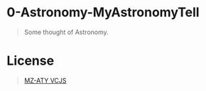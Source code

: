 # 0-Astronomy-MyAstronomyTell
> Some thought of Astronomy.

# License
> <a href="https://mengze.top/MZ-ATY_VCJS" target="_blank" >MZ-ATY VCJS</a>
